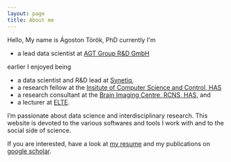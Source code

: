 ```yaml
---
layout: page
title: About me
---
```



Hello, My name is Ágoston Török, PhD currently I'm

- a lead data scientist at [AGT Group R&D GmbH](https://www.agtinternational.com/) 

earlier I enjoyed being 

- a data scientist and R&D lead at [Synetiq](https://synetiq.net/team/),
- a research fellow at the [Insitute of Computer Science and Control, HAS](https://www.sztaki.hu/en/agoston-zsolt-torok)
- a research consultant at the  [Brain Imaging Centre, RCNS, HAS](http://www.ttk.mta.hu/telefonkonyv/torok-agoston/), and 
- a lecturer at [ELTE](http://www.doktori.hu/index.php?menuid=192&sz_ID=18023&popup=1).

I’m passionate about data science and interdisciplinary research. This website is devoted to the various softwares and tools I work with and to the social side of science. 

If you are interested, have a look at [my resume](/about/agostontorok_cv_eng_co.pdf) and my publications on [google scholar](https://scholar.google.hu/citations?user=bhZeGh4AAAAJ&hl=hu).

